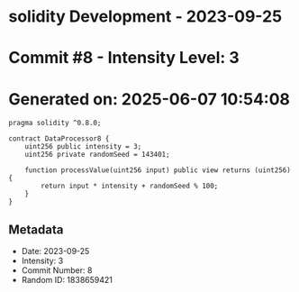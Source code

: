 ﻿# solidity Development - 2023-09-25
# Commit #8 - Intensity Level: 3
# Generated on: 2025-06-07 10:54:08
```solidity
pragma solidity ^0.8.0;

contract DataProcessor8 {
    uint256 public intensity = 3;
    uint256 private randomSeed = 143401;

    function processValue(uint256 input) public view returns (uint256) {
        return input * intensity + randomSeed % 100;
    }
}
```
## Metadata
- Date: 2023-09-25
- Intensity: 3
- Commit Number: 8
- Random ID: 1838659421
